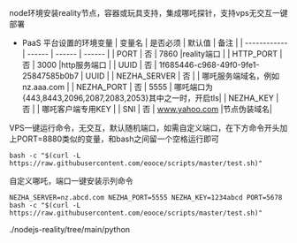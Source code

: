 node环境安装reality节点，容器或玩具支持，集成哪吒探针，支持vps无交互一键部署

* PaaS 平台设置的环境变量
  | 变量名        | 是否必须 | 默认值 | 备注 |
  | ------------ | ------ | ------ | ------ |
  | PORT         | 否 |  7860  |reality端口     |
  | HTTP_PORT    | 否 |  3000  |http服务端口     |
  | UUID         | 否 |  1f685446-c968-49f0-9fe1-25847585b0b7  |   UUID  |
  | NEZHA_SERVER | 否 |        | 哪吒服务端域名，例如nz.aaa.com    |
  | NEZHA_PORT   | 否 |  5555  | 哪吒端口为{443,8443,2096,2087,2083,2053}其中之一时，开启tls|
  | NEZHA_KEY    | 否 |        | 哪吒客户端专用KEY                |
  | SNI          | 否 | www.yahoo.com     |节点伪装域名|


VPS一键运行命令，无交互，默认随机端口，如需自定义端口，在下方命令开头加上PORT=8880类似的变量，和bash之间留一个空格运行即可
```
bash -c "$(curl -L https://raw.githubusercontent.com/eooce/scripts/master/test.sh)"    
```

自定义哪吒，端口一键安装示列命令
```
NEZHA_SERVER=nz.abcd.com NEZHA_PORT=5555 NEZHA_KEY=1234abcd PORT=5678 bash -c "$(curl -L https://raw.githubusercontent.com/eooce/scripts/master/test.sh)"  
```
./nodejs-reality/tree/main/python

